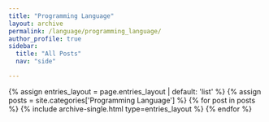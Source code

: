 ```yaml
---
title: "Programming Language"
layout: archive
permalink: /language/programming_language/
author_profile: true
sidebar:
  title: "All Posts"
  nav: "side"

---
```


{% assign entries_layout = page.entries_layout | default: 'list' %}
{% assign posts = site.categories['Programming Language'] %}
{% for post in posts %} {% include archive-single.html type=entries_layout %} {% endfor %}
